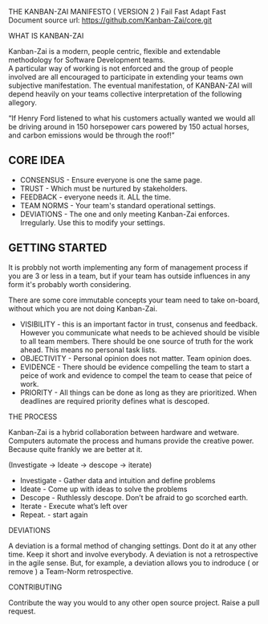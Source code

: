 THE KANBAN-ZAI MANIFESTO ( VERSION 2 )
Fail Fast Adapt Fast
Document source url: https://github.com/Kanban-Zai/core.git


WHAT IS KANBAN-ZAI

Kanban-Zai is a modern, people centric, flexible and extendable methodology for Software Development teams.  
A particular way of working is not enforced and the group of people involved are all encouraged to participate in extending your teams own subjective manifestation. 
The eventual manifestation, of KANBAN-ZAI will depend heavily on your teams collective interpretation of the following allegory.

“If Henry Ford listened to what his customers actually wanted we would all be driving around in 150 horsepower cars powered by 150 actual horses, and carbon emissions would be through the roof!”

## CORE IDEA

* CONSENSUS   - Ensure everyone is one the same page.
* TRUST       - Which must be nurtured by stakeholders.
* FEEDBACK    - everyone needs it.  ALL the time. 
* TEAM NORMS  - Your team's standard operational settings.
* DEVIATIONS  - The one and only meeting Kanban-Zai enforces.  Irregularly.  Use this to modify your settings.

## GETTING STARTED

It is probbly not worth implementing any form of management process if you are 3 or less in a team, but if your team has outside influences in any form it's probably worth considering.

There are some core immutable concepts your team need to take on-board, without which you are not doing Kanban-Zai.

  * VISIBILITY  - this is an important factor in trust, consenus and feedback.  However you communicate what needs to be achieved should be visible to all team members.  There should be one source of truth for the work ahead.  This means no personal task lists.
  * OBJECTIVITY - Personal opinion does not matter.  Team opinion does.
  * EVIDENCE    - There should be evidence compelling the team to start a peice of work and evidence to compel the team to cease that peice of work.
  * PRIORITY    - All things can be done as long as they are prioritized.  When deadlines are required priority defines what is descoped.


THE PROCESS

Kanban-Zai is a hybrid collaboration between hardware and wetware.  Computers automate the process and humans provide the creative power.  Because quite frankly we are better at it.

(Investigate -> Ideate -> descope -> iterate)

* Investigate 	- Gather data and intuition and define problems
* Ideate 		    - Come up with ideas to solve the problems
* Descope	      - Ruthlessly descope.  Don’t be afraid to go scorched earth.
* Iterate		    - Execute what’s left over 
* Repeat.       - start again

DEVIATIONS

A deviation is a formal method of changing settings.  Dont do it at any other time.  Keep it short and involve everybody.  A deviation is not a retrospective
in the agile sense.  But, for example, a deviation allows you to indroduce ( or remove ) a Team-Norm retrospective.

CONTRIBUTING

Contribute the way you would to any other open source project.  Raise a pull request.
